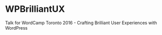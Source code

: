 # WPBrilliantUX
Talk for WordCamp Toronto 2016 - Crafting Brilliant User Experiences with WordPress
